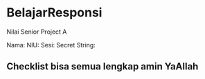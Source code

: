# BelajarResponsi
Nilai Senior Project A

Nama: 
NIU:
Sesi:
Secret String:

## Checklist bisa semua lengkap amin YaAllah
